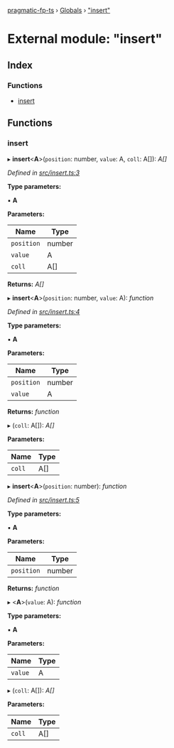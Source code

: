 [pragmatic-fp-ts](../README.md) › [Globals](../globals.md) › ["insert"](_insert_.md)

# External module: "insert"

## Index

### Functions

* [insert](_insert_.md#insert)

## Functions

###  insert

▸ **insert**<**A**>(`position`: number, `value`: A, `coll`: A[]): *A[]*

*Defined in [src/insert.ts:3](https://github.com/hermann-p/pragmatic-fp-ts/blob/4c86847/src/insert.ts#L3)*

**Type parameters:**

▪ **A**

**Parameters:**

Name | Type |
------ | ------ |
`position` | number |
`value` | A |
`coll` | A[] |

**Returns:** *A[]*

▸ **insert**<**A**>(`position`: number, `value`: A): *function*

*Defined in [src/insert.ts:4](https://github.com/hermann-p/pragmatic-fp-ts/blob/4c86847/src/insert.ts#L4)*

**Type parameters:**

▪ **A**

**Parameters:**

Name | Type |
------ | ------ |
`position` | number |
`value` | A |

**Returns:** *function*

▸ (`coll`: A[]): *A[]*

**Parameters:**

Name | Type |
------ | ------ |
`coll` | A[] |

▸ **insert**<**A**>(`position`: number): *function*

*Defined in [src/insert.ts:5](https://github.com/hermann-p/pragmatic-fp-ts/blob/4c86847/src/insert.ts#L5)*

**Type parameters:**

▪ **A**

**Parameters:**

Name | Type |
------ | ------ |
`position` | number |

**Returns:** *function*

▸ <**A**>(`value`: A): *function*

**Type parameters:**

▪ **A**

**Parameters:**

Name | Type |
------ | ------ |
`value` | A |

▸ (`coll`: A[]): *A[]*

**Parameters:**

Name | Type |
------ | ------ |
`coll` | A[] |
